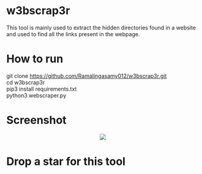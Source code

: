# w3bscrap3r
This tool is mainly used to extract the hidden directories found in a website and used to find all the links present in the webpage.

# How to run
 git clone https://github.com/Ramalingasamy012/w3bscrap3r.git<br/>
 cd w3bscrap3r<br/>
 pip3 install requirements.txt<br/>
 python3 webscraper.py<br/>
 # Screenshot
 <p align="center">
  <img src="/home/ram/Desktop/sc.png" >
</p>

# Drop a star for this tool 
